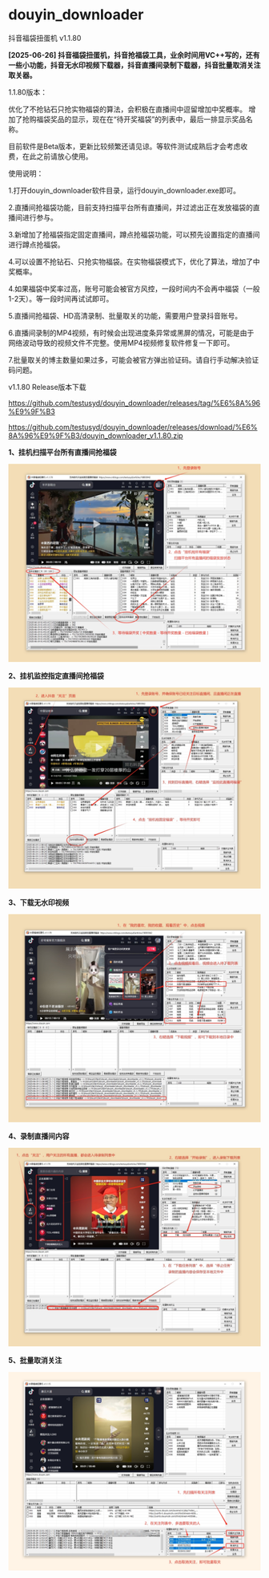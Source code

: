 # douyin_downloader



抖音福袋扭蛋机 v1.1.80




**[2025-06-26] 抖音福袋扭蛋机，抖音抢福袋工具，业余时间用VC++写的，还有一些小功能，抖音无水印视频下载器，抖音直播间录制下载器，抖音批量取消关注取关器。**

1.1.80版本：


优化了不抢钻石只抢实物福袋的算法，会积极在直播间中逗留增加中奖概率。
增加了抢购福袋奖品的显示，现在在“待开奖福袋”的列表中，最后一排显示奖品名称。


目前软件是Beta版本，更新比较频繁还请见谅。等软件测试成熟后才会考虑收费，在此之前请放心使用。



使用说明：


1.打开douyin_downloader软件目录，运行douyin_downloader.exe即可。



2.直播间抢福袋功能，目前支持扫描平台所有直播间，并过滤出正在发放福袋的直播间进行参与。



3.新增加了抢福袋指定固定直播间，蹲点抢福袋功能，可以预先设置指定的直播间进行蹲点抢福袋。



4.可以设置不抢钻石、只抢实物福袋。在实物福袋模式下，优化了算法，增加了中奖概率。



4.如果福袋中奖率过高，账号可能会被官方风控，一段时间内不会再中福袋（一般1-2天）。等一段时间再试试即可。



5.直播间抢福袋、HD高清录制、批量取关的功能，需要用户登录抖音账号。



6.直播间录制的MP4视频，有时候会出现进度条异常或黑屏的情况，可能是由于网络波动导致的视频文件不完整。使用MP4视频修复软件修复一下即可。



7.批量取关的博主数量如果过多，可能会被官方弹出验证码。请自行手动解决验证码问题。








v1.1.80 Release版本下载


https://github.com/testusyd/douyin_downloader/releases/tag/%E6%8A%96%E9%9F%B3


https://github.com/testusyd/douyin_downloader/releases/download/%E6%8A%96%E9%9F%B3/douyin_downloader_v1.1.80.zip



**1、挂机扫描平台所有直播间抢福袋**

![挂机扫描平台所有直播间抢福袋](使用教程/1、挂机扫描平台所有直播间抢福袋.png "挂机扫描平台所有直播间抢福袋")

**2、挂机监控指定直播间抢福袋**

![挂机监控指定直播间抢福袋](使用教程/2、挂机监控指定直播间抢福袋.png "挂机监控指定直播间抢福袋")

**3、下载无水印视频**

![下载无水印视频](使用教程/3、下载无水印视频.png "下载无水印视频")

**4、录制直播间内容**

![批量取消关注](使用教程/4、录制直播间内容.png "录制直播间内容")

**5、批量取消关注**

![批量取消关注](使用教程/5、批量取消关注.png "批量取消关注")


